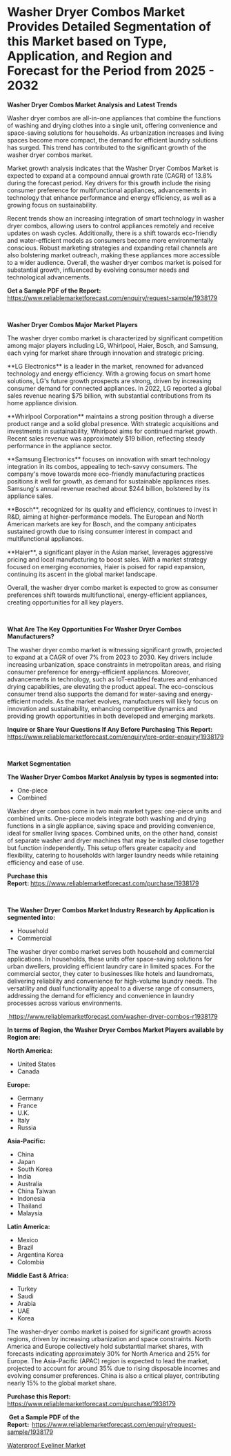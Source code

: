 <p><h1>Washer Dryer Combos Market Provides Detailed Segmentation of this Market based on Type, Application, and Region and Forecast for the Period from 2025 - 2032</h1></p><p><strong>Washer Dryer Combos Market Analysis and Latest Trends</strong></p>
<p><p>Washer dryer combos are all-in-one appliances that combine the functions of washing and drying clothes into a single unit, offering convenience and space-saving solutions for households. As urbanization increases and living spaces become more compact, the demand for efficient laundry solutions has surged. This trend has contributed to the significant growth of the washer dryer combos market.</p><p>Market growth analysis indicates that the Washer Dryer Combos Market is expected to expand at a compound annual growth rate (CAGR) of 13.8% during the forecast period. Key drivers for this growth include the rising consumer preference for multifunctional appliances, advancements in technology that enhance performance and energy efficiency, as well as a growing focus on sustainability. </p><p>Recent trends show an increasing integration of smart technology in washer dryer combos, allowing users to control appliances remotely and receive updates on wash cycles. Additionally, there is a shift towards eco-friendly and water-efficient models as consumers become more environmentally conscious. Robust marketing strategies and expanding retail channels are also bolstering market outreach, making these appliances more accessible to a wider audience. Overall, the washer dryer combos market is poised for substantial growth, influenced by evolving consumer needs and technological advancements.</p></p>
<p><strong>Get a Sample PDF of the Report:&nbsp;</strong> <a href="https://www.reliablemarketforecast.com/enquiry/request-sample/1938179?utm_campaign=3203&utm_medium=2&utm_source=Github&utm_content=ia&utm_term=05042025&utm_id=washer-dryer-combos">https://www.reliablemarketforecast.com/enquiry/request-sample/1938179</a></p>
<p>&nbsp;</p>
<p><strong>Washer Dryer Combos Major Market Players</strong></p>
<p><p>The washer dryer combo market is characterized by significant competition among major players including LG, Whirlpool, Haier, Bosch, and Samsung, each vying for market share through innovation and strategic pricing. </p><p>**LG Electronics** is a leader in the market, renowned for advanced technology and energy efficiency. With a growing focus on smart home solutions, LG's future growth prospects are strong, driven by increasing consumer demand for connected appliances. In 2022, LG reported a global sales revenue nearing $75 billion, with substantial contributions from its home appliance division.</p><p>**Whirlpool Corporation** maintains a strong position through a diverse product range and a solid global presence. With strategic acquisitions and investments in sustainability, Whirlpool aims for continued market growth. Recent sales revenue was approximately $19 billion, reflecting steady performance in the appliance sector.</p><p>**Samsung Electronics** focuses on innovation with smart technology integration in its combos, appealing to tech-savvy consumers. The company's move towards more eco-friendly manufacturing practices positions it well for growth, as demand for sustainable appliances rises. Samsung's annual revenue reached about $244 billion, bolstered by its appliance sales.</p><p>**Bosch**, recognized for its quality and efficiency, continues to invest in R&D, aiming at higher-performance models. The European and North American markets are key for Bosch, and the company anticipates sustained growth due to rising consumer interest in compact and multifunctional appliances.</p><p>**Haier**, a significant player in the Asian market, leverages aggressive pricing and local manufacturing to boost sales. With a market strategy focused on emerging economies, Haier is poised for rapid expansion, continuing its ascent in the global market landscape.</p><p>Overall, the washer dryer combo market is expected to grow as consumer preferences shift towards multifunctional, energy-efficient appliances, creating opportunities for all key players.</p></p>
<p>&nbsp;</p>
<p><strong>What Are The Key Opportunities For Washer Dryer Combos Manufacturers?</strong></p>
<p><p>The washer dryer combo market is witnessing significant growth, projected to expand at a CAGR of over 7% from 2023 to 2030. Key drivers include increasing urbanization, space constraints in metropolitan areas, and rising consumer preference for energy-efficient appliances. Moreover, advancements in technology, such as IoT-enabled features and enhanced drying capabilities, are elevating the product appeal. The eco-conscious consumer trend also supports the demand for water-saving and energy-efficient models. As the market evolves, manufacturers will likely focus on innovation and sustainability, enhancing competitive dynamics and providing growth opportunities in both developed and emerging markets.</p></p>
<p><strong>Inquire or Share Your Questions If Any Before Purchasing This Report:</strong> <a href="https://www.reliablemarketforecast.com/enquiry/pre-order-enquiry/1938179?utm_campaign=3203&utm_medium=2&utm_source=Github&utm_content=ia&utm_term=05042025&utm_id=washer-dryer-combos">https://www.reliablemarketforecast.com/enquiry/pre-order-enquiry/1938179</a></p>
<p>&nbsp;</p>
<p><strong>Market Segmentation</strong></p>
<p><strong>The Washer Dryer Combos Market Analysis by types is segmented into:</strong></p>
<p><ul><li>One-piece</li><li>Combined</li></ul></p>
<p><p>Washer dryer combos come in two main market types: one-piece units and combined units. One-piece models integrate both washing and drying functions in a single appliance, saving space and providing convenience, ideal for smaller living spaces. Combined units, on the other hand, consist of separate washer and dryer machines that may be installed close together but function independently. This setup offers greater capacity and flexibility, catering to households with larger laundry needs while retaining efficiency and ease of use.</p></p>
<p><strong>Purchase this Report:&nbsp;</strong><a href="https://www.reliablemarketforecast.com/purchase/1938179?utm_campaign=3203&utm_medium=2&utm_source=Github&utm_content=ia&utm_term=05042025&utm_id=washer-dryer-combos">https://www.reliablemarketforecast.com/purchase/1938179</a></p>
<p>&nbsp;</p>
<p><strong>The Washer Dryer Combos Market Industry Research by Application is segmented into:</strong></p>
<p><ul><li>Household</li><li>Commercial</li></ul></p>
<p><p>The washer dryer combo market serves both household and commercial applications. In households, these units offer space-saving solutions for urban dwellers, providing efficient laundry care in limited spaces. For the commercial sector, they cater to businesses like hotels and laundromats, delivering reliability and convenience for high-volume laundry needs. The versatility and dual functionality appeal to a diverse range of consumers, addressing the demand for efficiency and convenience in laundry processes across various environments.</p></p>
<p><a href="https://www.reliablemarketforecast.com/washer-dryer-combos-r1938179?utm_campaign=3203&utm_medium=2&utm_source=Github&utm_content=ia&utm_term=05042025&utm_id=washer-dryer-combos">&nbsp;https://www.reliablemarketforecast.com/washer-dryer-combos-r1938179</a></p>
<p><strong>In terms of Region, the Washer Dryer Combos Market Players available by Region are:</strong></p>
<p>
    <p> <strong> North America: </strong>
        <ul>
            <li>United States</li>
            <li>Canada</li>
        </ul>
        </p> 
    <p> <strong> Europe: </strong>
        <ul>
            <li>Germany</li>
            <li>France</li>
            <li>U.K.</li>
            <li>Italy</li>
            <li>Russia</li>
        </ul>
        </p> 
    <p> <strong> Asia-Pacific: </strong>
        <ul>
            <li>China</li>
            <li>Japan</li>
            <li>South Korea</li>
            <li>India</li>
            <li>Australia</li>
            <li>China Taiwan</li>
            <li>Indonesia</li>
            <li>Thailand</li>
            <li>Malaysia</li>
        </ul>
        </p> 
    <p> <strong> Latin America: </strong>
        <ul>
            <li>Mexico</li>
            <li>Brazil</li>
            <li>Argentina Korea</li>
            <li>Colombia</li>
        </ul>
        </p> 
    <p> <strong> Middle East & Africa: </strong>
        <ul>
            <li>Turkey</li>
            <li>Saudi</li>
            <li>Arabia</li>
            <li>UAE</li>
            <li>Korea</li>
        </ul>
    </p>
    </p>
<p><p>The washer-dryer combo market is poised for significant growth across regions, driven by increasing urbanization and space constraints. North America and Europe collectively hold substantial market shares, with forecasts indicating approximately 30% for North America and 25% for Europe. The Asia-Pacific (APAC) region is expected to lead the market, projected to account for around 35% due to rising disposable incomes and evolving consumer preferences. China is also a critical player, contributing nearly 15% to the global market share.</p></p>
<p><strong>Purchase this Report: </strong><a href="https://www.reliablemarketforecast.com/purchase/1938179?utm_campaign=3203&utm_medium=2&utm_source=Github&utm_content=ia&utm_term=05042025&utm_id=washer-dryer-combos">https://www.reliablemarketforecast.com/purchase/1938179</a></p>
<p>&nbsp;<strong>Get a Sample PDF of the Report:&nbsp;&nbsp;</strong><a href="https://www.reliablemarketforecast.com/enquiry/request-sample/1938179?utm_campaign=3203&utm_medium=2&utm_source=Github&utm_content=ia&utm_term=05042025&utm_id=washer-dryer-combos">https://www.reliablemarketforecast.com/enquiry/request-sample/1938179</a></p>
<p><strong></strong></p>
<p><p><a href="https://github.com/huelarnzeba29/Market-Research-Report-List-1/blob/main/waterproof-eyeliner-market.md?utm_campaign=3203&utm_medium=2&utm_source=Github&utm_content=ia&utm_term=05042025&utm_id=washer-dryer-combos">Waterproof Eyeliner Market</a></p></p>